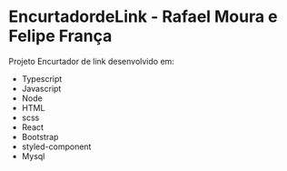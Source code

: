 # EncurtadordeLink - Rafael Moura e Felipe França
Projeto Encurtador de link desenvolvido em:
* Typescript
* Javascript 
* Node
* HTML
* scss
* React
* Bootstrap
* styled-component 
* Mysql
